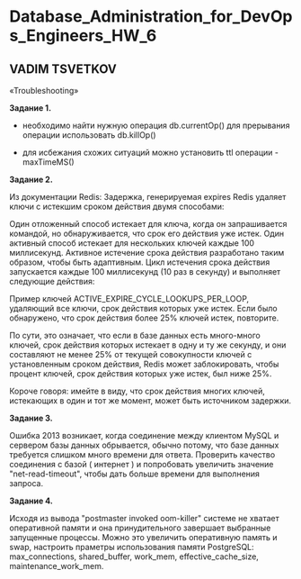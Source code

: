 # Database_Administration_for_DevOps_Engineers_HW_6
## VADIM TSVETKOV

«Troubleshooting»

**Задание 1.**

- необходимо найти нужную операция db.currentOp()
для прерывания операции использовать db.killOp()

- для исбежания схожих ситуаций можно установить ttl операции - maxTimeMS()

**Задание 2.**

Из документации Redis:
Задержка, генерируемая expires
Redis удаляет ключи с истекшим сроком действия двумя способами:

Один отложенный способ истекает для ключа, когда он запрашивается командой, но обнаруживается, что срок его действия уже истек.
Один активный способ истекает для нескольких ключей каждые 100 миллисекунд.
Активное истечение срока действия разработано таким образом, чтобы быть адаптивным. Цикл истечения срока действия запускается каждые 100 миллисекунд (10 раз в секунду) и выполняет следующие действия:

Пример ключей ACTIVE_EXPIRE_CYCLE_LOOKUPS_PER_LOOP, удаляющий все ключи, срок действия которых уже истек.
Если было обнаружено, что срок действия более 25% ключей истек, повторите.

По сути, это означает, что если в базе данных есть много-много ключей, срок действия которых истекает в одну и ту же секунду, и они составляют не менее 25% от текущей совокупности ключей с установленным сроком действия, Redis может заблокировать, чтобы процент ключей, срок действия которых уже истек, был ниже 25%.

Короче говоря: имейте в виду, что срок действия многих ключей, истекающих в один и тот же момент, может быть источником задержки.

**Задание 3.**

Ошибка 2013 возникает, когда соединение между клиентом MySQL и сервером базы данных обрывается, обычно потому, что базе данных требуется слишком много времени для ответа. Проверить качество соединения с базой ( интернет ) и попробовать увеличить значение  "net-read-timeout", чтобы дать больше времени для выполнения запроса.

**Задание 4.**

Исходя из вывода "postmaster invoked oom-killer" системе не хватает оперативной памяти и она принудительного завершает выбранные запущенные процессы.
Можно это увеличить оперативную память и swap, настроить праметры использования памяти PostgreSQL: max_connections, shared_buffer, work_mem, effective_cache_size, maintenance_work_mem.
